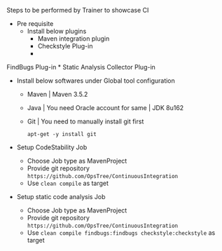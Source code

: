 Steps to be performed by Trainer to showcase CI

* Pre requisite
  * Install below plugins
    * Maven integration plugin
    * Checkstyle Plug-in
    *
FindBugs Plug-in
    * Static Analysis Collector Plug-in
  * Install below softwares under Global tool configuration
    * Maven | Maven 3.5.2
    * Java | You need Oracle account for same | JDK 8u162
    * Git | You need to manually install git first

      ```apt-get -y install git```

* Setup CodeStability Job
  * Choose Job type as MavenProject
  * Provide git repository ```https://github.com/OpsTree/ContinuousIntegration```
  * Use ```clean compile``` as target
* Setup static code analysis Job
  * Choose Job type as MavenProject
  * Provide git repository ```https://github.com/OpsTree/ContinuousIntegration```
  * Use ```clean compile findbugs:findbugs checkstyle:checkstyle``` as target
